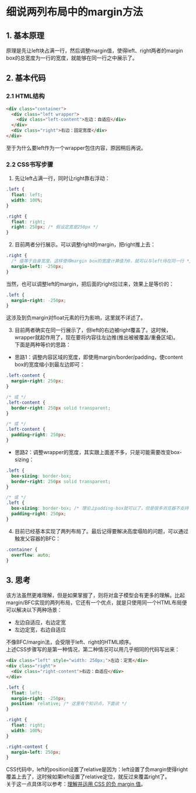 # 细说两列布局中的margin方法

## 1. 基本原理

原理是先让left块占满一行，然后调整margin值，使得left、right两者的margin box的总宽度为一行的宽度，就能够在同一行之中展示了。

## 2. 基本代码

### 2.1 HTML结构

```html
<div class="container">
  <div class="left wrapper">
    <div class="left-content">左边：自适应</div>
  </div>
  <div class="right">右边：固定宽度</div>
</div>
```

至于为什么要left作为一个wrapper包住内容，原因稍后再说。

### 2.2 CSS书写步骤

1. 先让left占满一行，同时让right靠右浮动：

```css
.left {
  float: left;
  width: 100%;
}

.right {
  float: right;
  right: 250px; /* 假设定宽是250px */
}
```

2. 目前两者分行展示。可以调整right的margin，把right推上去：

```css
.right {
  /* 值等于自身宽度。这样使得margin box的宽度计算值为0，就可以与left待在同一行 */
  margin-left: -250px;
}
```

当然，也可以调整left的margin，把后面的right拉过来，效果上是等价的：

```css
.left {
  margin-right: -250px;
}
```

这涉及到负margin对float元素的行为影响，这里就不详述了。

3. 目前两者确实在同一行展示了，但left的右边被right覆盖了。这时候，wrapper就起作用了，现在要将内容往左边推(推出被被覆盖/重叠区域)。  
下面是两种等价的思路：

- 思路1：调整内容区域的宽度，即使用margin/border/padding，使content box的宽度缩小到最左边即可：

```css
.left-content {
  margin-right: 250px;
}

/* 或 */
.left-content {
  border-right: 250px solid transparent;
}

/* 或 */
.left-content {
  padding-right: 250px;
}
```

- 思路2：调整wrapper的宽度，其实跟上面差不多，只是可能需要改变box-sizing：

```css
.left {
  box-sizing: border-box;
  border-right: 250px solid transparent;
}

/* 或 */
.left {
  box-sizing: border-box; /* 理论上padding-box就可以了，但是很多浏览器不支持 */
  padding-right: 250px;
}
```

4. 目前已经基本实现了两列布局了。最后记得要解决高度塌陷的问题，可以通过触发父容器的BFC：

```css
.container {
  overflow: auto;
}
```

## 3. 思考

该方法虽然更难理解，但是如果掌握了，则将对盒子模型会有更多的理解。比起margin/BFC实现的两列布局，它还有一个优点，就是只使用同一个HTML布局便可以解决以下两种场景：

- 左边自适应，右边定宽
- 左边定宽，右边自适应

不像BFC/margin法，会受限于left、right的HTML顺序。  
上述CSS步骤写的是第一种情况，第二种情况可以用几乎相同的代码写出来：

```html
<div class="left" style="width: 250px;">左边：定宽</div>
<div class="right">
  <div class="right-content">右边：自适应</div>
</div>
```

```css
.left {
  float: left;
  margin-right: -250px;
  position: relative; /* 这里有个知识点，下面说 */
}

.right {
  float: right;
  width: 100%;
}

.right-content {
  margin-left: 250px;
}
```

CSS代码中，left的position设置了relative是因为：left设置了负margin使得right覆盖上去了，这时候如果left设置了relative定位，就反过来覆盖right了。  
关于这一点具体可以参考：[理解并运用 CSS 的负 margin 值](https://segmentfault.com/a/1190000007184954#articleHeader1)。
